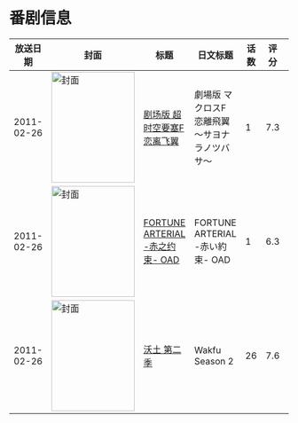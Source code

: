 # 番剧信息

|放送日期|封面|标题|日文标题|话数|评分|评分人数|
|---|---|---|---|---|---|---|
|2011-02-26|<img src="https://lain.bgm.tv/pic/cover/c/9d/c1/12618_2JnGb.jpg" alt="封面" style="width:150px;height:200px;object-fit:cover;">|[剧场版 超时空要塞F 恋离飞翼](https://bangumi.tv/subject/12618)|劇場版 マクロスF 恋離飛翼 〜サヨナラノツバサ〜|1|7.3|1417人评分|
|2011-02-26|<img src="https://lain.bgm.tv/pic/cover/c/5f/bc/13091_9Ie0b.jpg" alt="封面" style="width:150px;height:200px;object-fit:cover;">|[FORTUNE ARTERIAL -赤之约束- OAD](https://bangumi.tv/subject/13091)|FORTUNE ARTERIAL -赤い約束- OAD|1|6.3|464人评分|
|2011-02-26|<img src="https://lain.bgm.tv/pic/cover/c/ef/b1/96894_LsIMt.jpg" alt="封面" style="width:150px;height:200px;object-fit:cover;">|[沃土 第二季](https://bangumi.tv/subject/96894)|Wakfu Season 2|26|7.6|17人评分|
